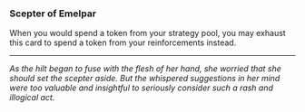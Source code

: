 ### **Scepter of Emelpar**

When you would spend a token from your strategy pool, you may exhaust this card to spend a token from your reinforcements instead.

---

*As the hilt began to fuse with the flesh of her hand, she worried that she should set the scepter aside. But the whispered suggestions in her mind were too valuable and insightful to seriously consider such a rash and illogical act.*
